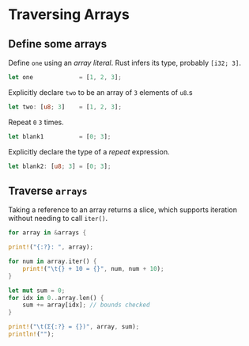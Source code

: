 # Traversing Arrays

## Define some arrays

Define `one` using an *array literal*. Rust infers its type, probably
`[i32; 3]`.

``` rust
let one             = [1, 2, 3];
```

Explicitly declare `two` to be an array of `3` elements of `u8`.s

``` rust
let two: [u8; 3]    = [1, 2, 3];
```

Repeat `0` `3` times.

``` rust
let blank1          = [0; 3];
```

Explicitly declare the type of a *repeat* expression.

``` rust
let blank2: [u8; 3] = [0; 3];
```

## Traverse `arrays`

Taking a reference to an array returns a slice, which supports iteration
without needing to call `iter()`.

``` rust
for array in &arrays {
```

``` rust
print!("{:?}: ", array);
```

``` rust
for num in array.iter() {
    print!("\t{} + 10 = {}", num, num + 10);
}
```

``` rust
let mut sum = 0;
for idx in 0..array.len() {
    sum += array[idx]; // bounds checked
}
```

``` rust
print!("\t(Σ{:?} = {})", array, sum);
println!("");
```

